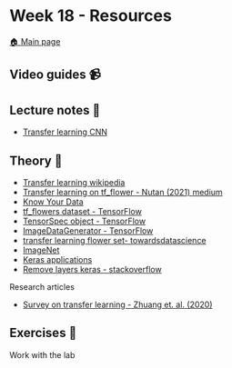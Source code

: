 # Week 18 - Resources

[:house: Main page](https://github.com/kokchun/Deep-learning-AI21)

## Video guides :video_camera:


## Lecture notes :book:
- [Transfer learning CNN](https://github.com/kokchun/Deep-learning-AI21/blob/main/Lectures/Lec5-Transfer_learning_CNN.ipynb)

## Theory :book:
- [Transfer learning wikipedia](https://en.wikipedia.org/wiki/Transfer_learning)
- [Transfer learning on tf_flower - Nutan (2021) medium](https://medium.com/@nutanbhogendrasharma/tensorflow-image-classification-with-tf-flowers-dataset-e36205deb8fc)
- [Know Your Data](https://knowyourdata-tfds.withgoogle.com/#dataset=tf_flowers&tab=DATASETS)
- [tf_flowers dataset - TensorFlow](https://www.tensorflow.org/datasets/catalog/tf_flowers)
- [TensorSpec object - TensorFlow](https://www.tensorflow.org/api_docs/python/tf/TensorSpec?version=nightly)
- [ImageDataGenerator - TensorFlow](https://www.tensorflow.org/api_docs/python/tf/keras/preprocessing/image/ImageDataGenerator?version=nightly)
- [transfer learning flower set- towardsdatascience](https://towardsdatascience.com/transfer-learning-with-vgg16-and-keras-50ea161580b4)
- [ImageNet](https://www.image-net.org/index.php)
- [Keras applications](https://keras.io/api/applications/#usage-examples-for-image-classification-models)
- [Remove layers keras - stackoverflow](https://stackoverflow.com/questions/41668813/how-to-add-and-remove-new-layers-in-keras-after-loading-weights)

Research articles
- [Survey on transfer learning - Zhuang et. al. (2020)](https://arxiv.org/pdf/1911.02685.pdf)


## Exercises :running:

Work with the lab

